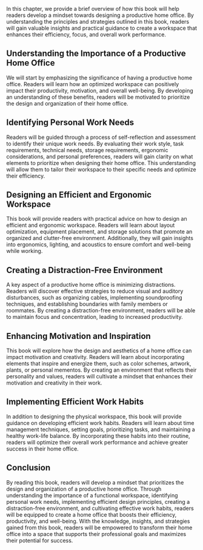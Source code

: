 
In this chapter, we provide a brief overview of how this book will help readers develop a mindset towards designing a productive home office. By understanding the principles and strategies outlined in this book, readers will gain valuable insights and practical guidance to create a workspace that enhances their efficiency, focus, and overall work performance.

**Understanding the Importance of a Productive Home Office**
------------------------------------------------------------

We will start by emphasizing the significance of having a productive home office. Readers will learn how an optimized workspace can positively impact their productivity, motivation, and overall well-being. By developing an understanding of these benefits, readers will be motivated to prioritize the design and organization of their home office.

**Identifying Personal Work Needs**
-----------------------------------

Readers will be guided through a process of self-reflection and assessment to identify their unique work needs. By evaluating their work style, task requirements, technical needs, storage requirements, ergonomic considerations, and personal preferences, readers will gain clarity on what elements to prioritize when designing their home office. This understanding will allow them to tailor their workspace to their specific needs and optimize their efficiency.

**Designing an Efficient and Ergonomic Workspace**
--------------------------------------------------

This book will provide readers with practical advice on how to design an efficient and ergonomic workspace. Readers will learn about layout optimization, equipment placement, and storage solutions that promote an organized and clutter-free environment. Additionally, they will gain insights into ergonomics, lighting, and acoustics to ensure comfort and well-being while working.

**Creating a Distraction-Free Environment**
-------------------------------------------

A key aspect of a productive home office is minimizing distractions. Readers will discover effective strategies to reduce visual and auditory disturbances, such as organizing cables, implementing soundproofing techniques, and establishing boundaries with family members or roommates. By creating a distraction-free environment, readers will be able to maintain focus and concentration, leading to increased productivity.

**Enhancing Motivation and Inspiration**
----------------------------------------

This book will explore how the design and aesthetics of a home office can impact motivation and creativity. Readers will learn about incorporating elements that inspire and energize them, such as color schemes, artwork, plants, or personal mementos. By creating an environment that reflects their personality and values, readers will cultivate a mindset that enhances their motivation and creativity in their work.

**Implementing Efficient Work Habits**
--------------------------------------

In addition to designing the physical workspace, this book will provide guidance on developing efficient work habits. Readers will learn about time management techniques, setting goals, prioritizing tasks, and maintaining a healthy work-life balance. By incorporating these habits into their routine, readers will optimize their overall work performance and achieve greater success in their home office.

**Conclusion**
--------------

By reading this book, readers will develop a mindset that prioritizes the design and organization of a productive home office. Through understanding the importance of a functional workspace, identifying personal work needs, implementing efficient design principles, creating a distraction-free environment, and cultivating effective work habits, readers will be equipped to create a home office that boosts their efficiency, productivity, and well-being. With the knowledge, insights, and strategies gained from this book, readers will be empowered to transform their home office into a space that supports their professional goals and maximizes their potential for success.
